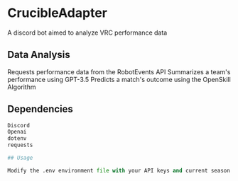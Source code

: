 # CrucibleAdapter

A discord bot aimed to analyze VRC performance data

## Data Analysis

Requests performance data from the RobotEvents API
Summarizes a team's performance using GPT-3.5
Predicts a match's outcome using the OpenSkill Algorithm

## Dependencies

```python
Discord
Openai
dotenv
requests

## Usage

Modify the .env environment file with your API keys and current season ID 